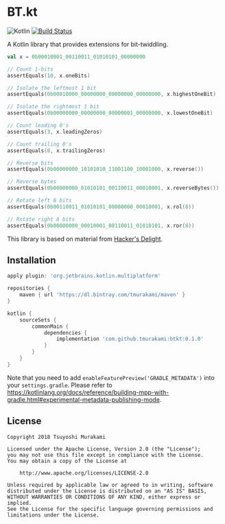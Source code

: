 # BT.kt

![Kotlin](https://img.shields.io/badge/Kotlin-1.3.11%2B-blue.svg)
[![Build Status](https://travis-ci.org/tmurakami/btkt.svg?branch=master)](https://travis-ci.org/tmurakami/btkt/)

A Kotlin library that provides extensions for bit-twiddling.

```kotlin
val x = 0b00010001_00110011_01010101_00000000

// Count 1-bits
assertEquals(10, x.oneBits)

// Isolate the leftmost 1 bit
assertEquals(0b00010000_00000000_00000000_00000000, x.highestOneBit)

// Isolate the rightmost 1 bit
assertEquals(0b00000000_00000000_00000001_00000000, x.lowestOneBit)

// Count leading 0's
assertEquals(3, x.leadingZeros)

// Count trailing 0's
assertEquals(8, x.trailingZeros)

// Reverse bits
assertEquals(0b00000000_10101010_11001100_10001000, x.reverse())

// Reverse bytes
assertEquals(0b00000000_01010101_00110011_00010001, x.reverseBytes())

// Rotate left 8 bits
assertEquals(0b00110011_01010101_00000000_00010001, x.rol(8))

// Rotate right 8 bits
assertEquals(0b00000000_00010001_00110011_01010101, x.ror(8))
```

This library is based on material from [Hacker's Delight](http://www.hackersdelight.org/).

## Installation

```groovy
apply plugin: 'org.jetbrains.kotlin.multiplatform'

repositories {
    maven { url 'https://dl.bintray.com/tmurakami/maven' }
}

kotlin {
    sourceSets {
        commonMain {
            dependencies {
                implementation 'com.github.tmurakami:btkt:0.1.0' 
            }
        }
    }
}
```

Note that you need to add `enableFeaturePreview('GRADLE_METADATA')` into
your `settings.gradle`. Please refer to https://kotlinlang.org/docs/reference/building-mpp-with-gradle.html#experimental-metadata-publishing-mode.

## License

```
Copyright 2018 Tsuyoshi Murakami

Licensed under the Apache License, Version 2.0 (the "License");
you may not use this file except in compliance with the License.
You may obtain a copy of the License at

    http://www.apache.org/licenses/LICENSE-2.0

Unless required by applicable law or agreed to in writing, software
distributed under the License is distributed on an "AS IS" BASIS,
WITHOUT WARRANTIES OR CONDITIONS OF ANY KIND, either express or implied.
See the License for the specific language governing permissions and
limitations under the License.
```
